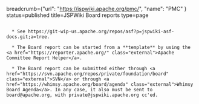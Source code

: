 breadcrumb={"url": "https://jspwiki.apache.org/pmc/", "name": "PMC" }
status=published
title=JSPWiki Board reports
type=page
~~~~~~

  * See https://git-wip-us.apache.org/repos/asf?p=jspwiki-asf-docs.git;a=tree.

  * The Board report can be started from a **template** by using the <a href="https://reporter.apache.org/" class="external">Apache Committee Report Helper</a>.

  * The Board report can be submitted either through <a href="https://svn.apache.org/repos/private/foundation/board" class="external">SVN</a> or through <a href="https://whimsy.apache.org/board/agenda" class="external">Whimsy Board Agenda</a>. In any case, it also must be sent to board@apache.org, with private@jspwiki.apache.org cc'ed.